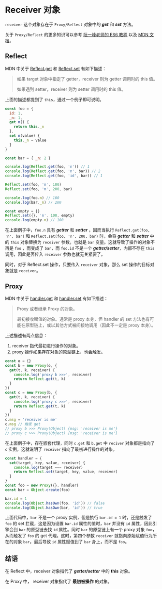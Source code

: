 # Receiver 对象

`receiver` 这个对象存在于 `Proxy/Reflect` 对象中的 **_get_** 和 **_set_** 方法。

关于 `Proxy/Reflect` 的更多知识可以参考 [阮一峰老师的 ES6 教程](https://wangdoc.com/es6/proxy) 以及 [MDN 文档](https://developer.mozilla.org/zh-CN/docs/Web/JavaScript/Reference/Global_Objects/Reflect)。

## Reflect

MDN 中关于 [Reflect.get](https://developer.mozilla.org/zh-CN/docs/Web/JavaScript/Reference/Global_Objects/Reflect/get) 和 [Reflect.set](https://developer.mozilla.org/zh-CN/docs/Web/JavaScript/Reference/Global_Objects/Reflect/set) 有如下描述：

> 如果 target 对象中指定了 getter，receiver 则为 getter 调用时的 this 值。
>
> 如果遇到 setter，receiver 则为 setter 调用时的 this 值。

上面的描述都提到了 `this`，通过一个例子即可说明。

```js
const foo = {
  id: 1,
  _n: 1,
  get n() {
    return this._n
  },
  set n(value) {
    this._n = value
  }
}

const bar = { _n: 2 }

console.log(Reflect.get(foo, 'n')) // 1
console.log(Reflect.get(foo, 'n', bar)) // 2
console.log(Reflect.get(foo, 'id', bar)) // 1

Reflect.set(foo, 'n', 100)
Reflect.set(foo, 'n', 200, bar)

console.log(foo.n) // 100
console.log(bar._n) // 200

const empty = {}
Reflect.set({}, 'n', 100, empty)
console.log(empty.n) // 100
```

在上面例子中，`foo.n` 具有 **_getter_** 和 **_setter_** ，因而当执行 `Reflect.get(foo, 'n', bar)` 和 `Reflect.set(foo, 'n', 200, bar)` 时，会将 **_getter_** 和 **_setter_** 中的 `this` 对象替换为 `receiver` 参数，也就是 `bar` 变量。这就导致了操作的对象不再是 `foo` ，而变成了 `bar`，而 `foo.id` 不是一个 **_getter/setter_**，内部不存在 `this` 调用，因此是否传入 `receiver` 参数也就无关紧要了。

同时，对于 Reflect.set 操作，只要传入 `receiver` 对象，那么 set 操作的目标对象就是 `receiver`。

## Proxy

MDN 中关于 [handler.get](https://developer.mozilla.org/zh-CN/docs/Web/JavaScript/Reference/Global_Objects/Proxy/Proxy/get) 和 [handler.set](https://developer.mozilla.org/zh-CN/docs/Web/JavaScript/Reference/Global_Objects/Proxy/Proxy/set) 有如下描述：

> Proxy 或者继承 Proxy 的对象。
>
> 最初接收赋值的对象。通常是 proxy 本身，但 handler 的 set 方法也有可能在原型链上，或以其他方式被间接地调用（因此不一定是 proxy 本身）。

上述描述有两点信息：

1. receiver 指代最初进行操作的对象。
2. proxy 操作如果存在对象的原型链上，也会触发。

```ts
const o = {}
const b = new Proxy(o, {
  get(t, k, receiver) {
    console.log('proxy b >>>', receiver)
    return Reflect.get(t, k)
  }
})
const c = new Proxy(b, {
  get(t, k, receiver) {
    console.log('proxy c >>>', receiver)
    return Reflect.get(t, k)
  }
})
c.msg = 'receiver is me'
c.msg // 触发 get
// proxy b >>> Proxy(Object) {msg: 'receiver is me'}
// proxy c >>> Proxy(Object) {msg: 'receiver is me'}
```

在上面例子中，存在嵌套代理，同时 `c.get` 和 `b.get` 中 `reciver` 对象都是指向了 `c` 实例，这就说明了 `receiver` 指向了最初进行操作的对象。

```js
const handler = {
  set(target, key, value, receiver) {
    console.log(target === receiver)
    return Reflect.set(target, key, value, receiver)
  }
}
const foo = new Proxy({}, handler)
const bar = Object.create(foo)

bar.id = 1
console.log(Object.hasOwn(foo, 'id')) // false
console.log(Object.hasOwn(bar, 'id')) // true
```

上面代码中，`bar` 不是一个 proxy 实例，但是执行 `bar.id = 1` 时，还是触发了 `foo` 的 set 拦截，这是因为设置 `bar.id` 属性的值时，`bar` 并没有 `id` 属性，因此引擎会到 `bar` 的原型链去找 `id` 属性。同时 `bar` 的原型链上有一个 proxy 对象 `foo`，从而触发了 `foo` 的 get 代理。这时，第四个参数 `receiver` 就指向原始赋值行为所在的对象 `bar`，最后导致 `id` 属性赋值到了 `bar` 身上，而不是 `foo`。

## 结语

在 Reflect 中，receiver 对象指代了 **_getter/setter_** 中的 **this** 对象。

在 Proxy 中， receiver 对象指代了 **最初被操作** 的对象。
